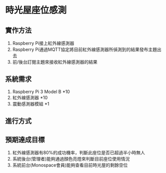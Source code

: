 # 時光屋座位感測
## 實作方法
1. Raspberry Pi接上紅外線感測器
2. Raspberry Pi通過MQTT協定將目前紅外線感測器所偵測到的結果發布主題出去
3. 前/後台訂閱主題來接收紅外線感測器的結果

## 系統需求
1. Raspberry Pi 3 Model B *10
2. 紅外線感測器 *10
3. 震動感測器模組  *1

## 進行方式

## 預期達成目標
1. 紅外線感測器有80%的成功機率，判斷此座位是否已超過半小時無人
2. 系統後台(管理者)能夠通過顏色亮燈來判斷目前座位使用情況
3. 系統前台(Monospace會員)能夠查看目前時光屋的剩餘空位